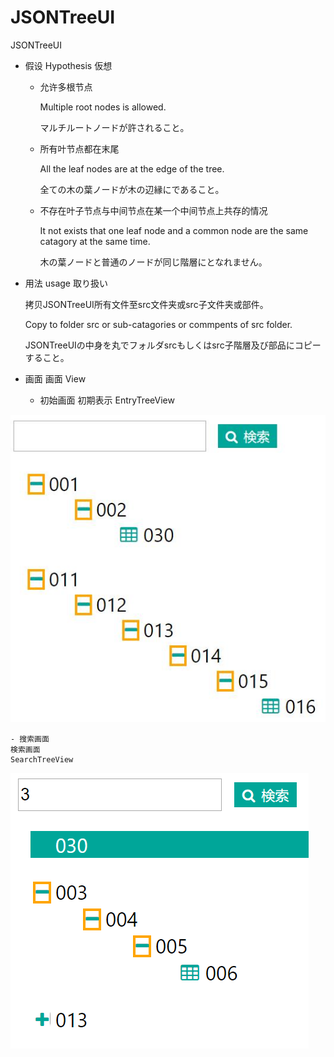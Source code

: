 # JSONTreeUI
JSONTreeUI

- 假设
  Hypothesis
  仮想

  - 允许多根节点

      Multiple root nodes is allowed.
  
      マルチルートノードが許されること。

  - 所有叶节点都在末尾

     All the leaf nodes are at the edge of the tree.
  
     全ての木の葉ノードが木の辺縁にであること。

  - 不存在叶子节点与中间节点在某一个中间节点上共存的情况

      It not exists that one leaf node and a common node are the same catagory at the same time.
  
      木の葉ノードと普通のノードが同じ階層にとなれません。
  
- 用法
  usage
  取り扱い
  
    拷贝JSONTreeUI所有文件至src文件夹或src子文件夹或部件。
  
    Copy to folder src or sub-catagories or commpents of src folder.
  
    JSONTreeUIの中身を丸でフォルダsrcもしくはsrc子階層及び部品にコピーすること。
- 画面
    画面
    View
  
  - 初始画面
  初期表示
  EntryTreeView


![image](https://github.com/NUStri/JSONTreeUI/blob/master/FullTree.jpg?raw=true)


    - 搜索画面
    検索画面
    SearchTreeView



![image](https://github.com/NUStri/JSONTreeUI/blob/master/SearchTree.png?raw=true)
